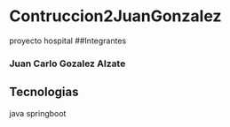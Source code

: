 # Contruccion2JuanGonzalez
proyecto hospital
##Integrantes
### Juan Carlo Gozalez Alzate 

## Tecnologias 
java springboot
